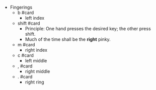 - Fingerings
	- b #card
		- left index
	- shift #card
		- Principle: One hand presses the desired key; the other press shift.
		- Much of the time shall be the **right** pinky.
	- m #card
		- right index
	- c #card
		- left middle
	- , #card
		- right middle
	- . #card
		- right ring